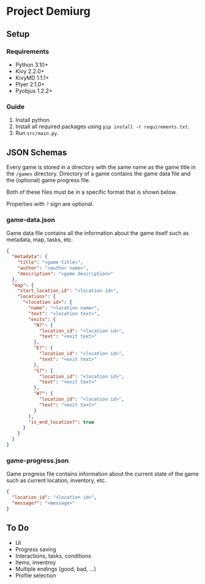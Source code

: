 # Project Demiurg

## Setup

### Requirements

- Python 3.10+
- Kivy 2.2.0+
- KivyMD 1.1.1+
- Plyer 2.1.0+
- Pyobjus 1.2.2+

### Guide

1. Install python.
1. Install all required packages using `pip install -r requirements.txt`.
1. Run `src/main.py`.

## JSON Schemas

Every game is stored in a directory with the same name as the game title in the `/games` directory. Directory of a game contains the game data file and the (optional) game progress file.

Both of these files must be in a specific format that is shown below.

Properties with `?` sign are optional.

### game-data.json

Game data file contains all the information about the game itself such as metadata, map, tasks, etc.

```json
{
  "metadata": {
    "title": "<game title>",
    "author": "<author name>",
    "description": "<game description>"
  },
  "map": {
    "start_location_id": "<location id>",
    "locations": {
      "<location id>": {
        "name": "<location name>",
        "text": "<location text>",
        "exits": {
          "N?": {
            "location_id": "<location id>",
            "text": "<exit text>"
          },
          "E?": {
            "location_id": "<location id>",
            "text": "<exit text>"
          },
          "S?": {
            "location_id": "<location id>",
            "text": "<exit text>"
          },
          "W?": {
            "location_id": "<location id>",
            "text": "<exit text>"
          }
        },
        "is_end_location?": true
      }
    }
  }
}
```

### game-progress.json

Game progress file contains information about the current state of the game such as current location, inventory, etc.

```json
{
  "location_id": "<location id>",
  "message?": "<message>"
}
```

## To Do

- UI
- Progress saving
- Interactions, tasks, conditions
- Items, inventroy
- Multiple endings (good, bad, ...)
- Profile selection

